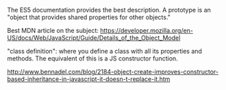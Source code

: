 The ES5 documentation provides the best description. A prototype is an "object that provides shared properties for other objects."

Best MDN article on the subject: https://developer.mozilla.org/en-US/docs/Web/JavaScript/Guide/Details_of_the_Object_Model

"class definition": where you define a class with all its properties and methods. The equivalent of this is a JS constructor function.

http://www.bennadel.com/blog/2184-object-create-improves-constructor-based-inheritance-in-javascript-it-doesn-t-replace-it.htm